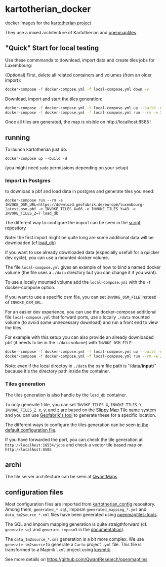 # kartotherian_docker

docker images for the [kartotherian project](https://github.com/kartotherian/kartotherian)

They use a mixed architecture of Kartotherian and [openmaptiles](https://github.com/openmaptiles/openmaptiles)

## "Quick" Start for local testing

Use these commmands to download, import data and create tiles jobs for Luxembourg:

(Optional) First, delete all related containers and volumes (from an older import):

```bash
docker-compose -f docker-compose.yml -f local-compose.yml down -v
```

Download, import and start the tiles generation:

```bash
docker-compose -f docker-compose.yml -f local-compose.yml up --build -d
docker-compose -f docker-compose.yml -f local-compose.yml run --rm -e INVOKE_OSM_URL=https://download.geofabrik.de/europe/luxembourg-latest.osm.pbf -e INVOKE_TILES_X=66 -e INVOKE_TILES_Y=43 -e INVOKE_TILES_Z=7 load_db
```

Once all tiles are generated, the map is visible on http://localhost:8585 !

## running

To launch kartotherian just do:

`docker-compose up --build -d`

(you might need `sudo` permissions depending on your setup)

### Import in Postgres

to download a pbf and load data in postgres and generate tiles you need:

`docker-compose run --rm -e INVOKE_OSM_URL=https://download.geofabrik.de/europe/luxembourg-latest.osm.pbf -e INVOKE_TILES_X=66 -e INVOKE_TILES_Y=43 -e INVOKE_TILES_Z=7 load_db`

The different way to configure the import can be seen in the [script repository](https://github.com/QwantResearch/kartotherian_config/blob/master/import_data)

Note: the first import might be quite long are some additional data will be downloaded (cf [load_db](https://github.com/QwantResearch/kartotherian_docker/blob/master/load_db/readme.md))

if you want to use already downloaded data (especially usefull for a quicker dev cycle), you can use a mounted docker volume.

The file `local-compose.yml` gives an example of how to bind a named docker volume (the file uses a `./data` directory but you can change it if you want).

To use a locally mounted volume add the `local-compose.yml` with the `-f` docker-compose option.

If you want to use a specific osm file, you can set `INVOKE_OSM_FILE` instead of `INVOKE_OSM_URL`.

For an easier dev experience, you can use the docker-compose additional file `local-compose.yml` that forward ports, use a locally `./data` mounted volume (to avoid some unnecessary download) and run a front end to view the tiles.

For example with this setup you can also provide an already downloaded pbf (it needs to be in the `./data` volume) with `INVOKE_OSM_FILE`:

```bash
docker-compose -f docker-compose.yml -f local-compose.yml up --build -d
docker-compose -f docker-compose.yml -f local-compose.yml run --rm -e INVOKE_OSM_FILE=/data/input/luxembourg-latest.osm.pbf load_db
```

Note: even if the local directoy in `./data` the osm file path is "/data/**input**/" because it's the directory path inside the container.

### Tiles generation

The tiles generation is also handle by the `load_db` container.

To only generate 1 tile, you can set `INVOKE_TILES_X`, `INVOKE_TILES_Y`, `INVOKE_TILES_Z`. x, y, and z are based on the [Slippy Map Tile name](https://wiki.openstreetmap.org/wiki/Slippy_map_tilenames) system and you can use [Geofabrik's tool](http://download.geofabrik.de/europe/luxembourg.html) to generate these for a specific location.

The different ways to configure the tiles generation can be seen [in the default configuration file](https://github.com/QwantResearch/kartotherian_config/blob/master/import_data/invoke.yaml).

If you have forwarded the port, you can check the tile generation at `http://localhost:16534/jobs` and check a vector tile based map on `http://localhost:8585`

## archi

The tile server architecture can be seen at [QwantMaps](https://github.com/QwantResearch/qwantmaps#global-picture)

## configuration files

Most configuration files are imported from [kartotherian_config](https://github.com/QwantResearch/kartotherian_config) repository.
Among them, `generated_*.sql`, imposm `generated_mapping_*.yml` and `data_tm2source_*.xml` files have been generated using [openmaptiles-tools](https://github.com/openmaptiles/openmaptiles-tools).

The SQL and imposm mapping generation is quite straigthforward (cf. `generate-sql` and `generate-imposm3` in the [documentation](https://github.com/openmaptiles/openmaptiles-tools/blob/master/README.md)).

The `data_tm2source_*.xml` generation is a bit more complex. We use `generate-tm2source` to generate a `Carto` project `.yml` file. This file is transformed to a Mapnik `.xml` project using [kosmtik](https://github.com/kosmtik/kosmtik).

See more details on https://github.com/QwantResearch/openmaptiles
